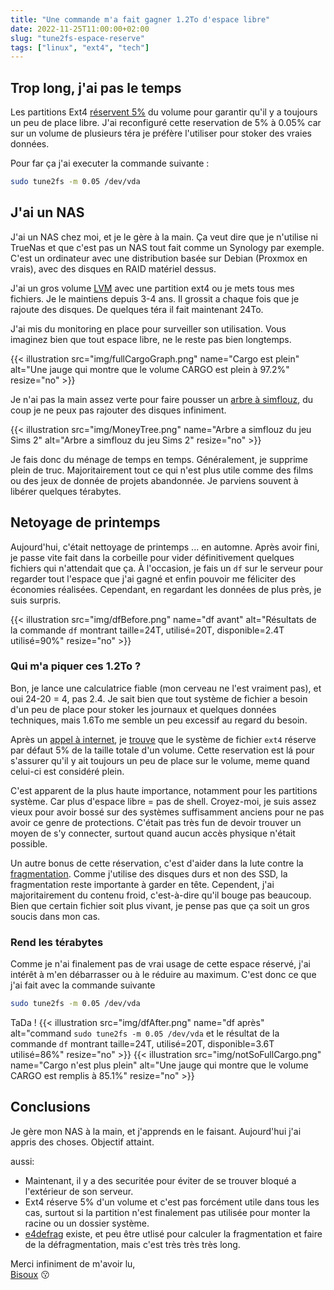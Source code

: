 ```yaml
---
title: "Une commande m'a fait gagner 1.2To d'espace libre"
date: 2022-11-25T11:00:00+02:00
slug: "tune2fs-espace-reserve"
tags: ["linux", "ext4", "tech"]
---
```



## Trop long, j'ai pas le temps

Les partitions Ext4 [réservent 5%](https://listman.redhat.com/archives/ext3-users/2009-January/msg00026.html) du volume pour garantir qu'il y a toujours un peu de place libre.
J'ai reconfiguré cette reservation de 5% à 0.05% car sur un volume de plusieurs téra je préfère l'utiliser pour stoker des vraies données. 

Pour far ça j'ai executer la commande suivante : 

```bash
sudo tune2fs -m 0.05 /dev/vda
```

## J'ai un NAS

J'ai un NAS chez moi, et je le gère à la main. Ça veut dire que je n'utilise ni TrueNas et que c'est pas un NAS tout fait comme un Synology par exemple.
C'est un ordinateur avec une distribution basée sur Debian (Proxmox en vrais), avec des disques en RAID matériel dessus. 

J'ai un gros volume [LVM](https://fr.wikipedia.org/wiki/Gestion_par_volumes_logiques) avec une partition ext4 ou je mets tous mes fichiers.
Je le maintiens depuis 3-4 ans. Il grossit a chaque fois que je rajoute des disques. De quelques téra il fait maintenant 24To. 

J'ai mis du monitoring en place pour surveiller son utilisation. Vous imaginez bien que tout espace libre, ne le reste pas bien longtemps. 

{{< illustration src="img/fullCargoGraph.png"  name="Cargo est plein"   alt="Une jauge qui montre que le volume CARGO est plein à 97.2%" resize="no" >}}

Je n'ai pas la main assez verte pour faire pousser un [arbre à simflouz](https://fr.wikipedia.org/wiki/Simflouz), du coup je ne peux pas rajouter des disques infiniment.

{{< illustration src="img/MoneyTree.png"  name="Arbre a simflouz du jeu Sims 2"   alt="Arbre a simflouz du jeu Sims 2" resize="no" >}}

Je fais donc du ménage de temps en temps. Généralement, je supprime plein de truc. Majoritairement tout ce qui n'est plus utile comme 
des films ou des jeux de donnée de projets abandonnée. Je parviens souvent à libérer quelques térabytes. 

## Netoyage de printemps
Aujourd'hui, c'était nettoyage de printemps ... en automne. Après avoir fini, je passe vite fait dans la corbeille pour
vider définitivement quelques fichiers qui n'attendait que ça.
À l'occasion, je fais un `df` sur le serveur pour regarder tout l'espace que j'ai gagné et enfin pouvoir me féliciter des économies réalisées. 
Cependant, en regardant les données de plus près, je suis surpris. 

{{< illustration src="img/dfBefore.png"  name="df avant"   alt="Résultats de la commande `df` montrant taille=24T, utilisé=20T, disponible=2.4T utilisé=90%" resize="no" >}}

### Qui m'a piquer ces 1.2To ?

Bon, je lance une calculatrice fiable (mon cerveau ne l'est vraiment pas), et oui 24-20 = 4, pas 2.4.
Je sait bien que tout système de fichier a besoin d'un peu de place pour stoker les journaux et quelques données techniques, mais
1.6To me semble un peu excessif au regard du besoin. 

Après un [appel à internet](https://www.youtube.com/watch?v=-SudFQb9lsY), je [trouve](https://www.linuxquestions.org/questions/linux-general-1/reserved-space-on-ext4-database-file-system-4175564363/) 
que le système de fichier `ext4` réserve par défaut 5% de la taille totale d'un volume. 
Cette reservation est lá pour s'assurer qu'il y ait toujours un peu de place sur le volume, meme quand celui-ci est considéré plein.

C'est apparent de la plus haute importance, notamment pour les partitions système. Car plus d'espace libre = pas de shell. 
Croyez-moi, je suis assez vieux pour avoir bossé sur des systèmes suffisamment anciens pour ne pas avoir ce genre de protections.
C'était pas très fun de devoir trouver un moyen de s'y connecter, surtout quand aucun accès physique n'était possible.

Un autre bonus de cette réservation, c'est d'aider dans la lute contre la [fragmentation](https://fr.wikipedia.org/wiki/Fragmentation_(informatique)).
Comme j'utilise des disques durs et non des SSD, la fragmentation reste importante à garder en tête.
Cependent, j'ai majoritairement du contenu froid, c'est-à-dire qu'il bouge pas beaucoup. Bien que certain fichier 
soit plus vivant, je pense pas que ça soit un gros soucis dans mon cas. 

### Rend les térabytes

Comme je n'ai finalement pas de vrai usage de cette espace réservé, j'ai intérêt à m'en débarrasser ou à le réduire au maximum.
C'est donc ce que j'ai fait avec la commande suivante

```bash
sudo tune2fs -m 0.05 /dev/vda
```
TaDa ! 
{{< illustration src="img/dfAfter.png"  name="df après"   alt="command `sudo tune2fs -m 0.05 /dev/vda` et le résultat de la commande `df` montrant taille=24T, utilisé=20T, disponible=3.6T utilisé=86%" resize="no" >}}
{{< illustration src="img/notSoFullCargo.png"  name="Cargo n'est plus plein" alt="Une jauge qui montre que le volume CARGO est remplis à 85.1%" resize="no" >}}

## Conclusions

Je gère mon NAS à la main, et j'apprends en le faisant. Aujourd'hui j'ai appris des choses. Objectif attaint.

aussi: 
 - Maintenant, il y a des securitée pour éviter de se trouver bloqué a l'extérieur de son serveur.
 - Ext4 réserve 5% d'un volume et c'est pas forcément utile dans tous les cas, surtout si la partition n'est finalement pas utilisée pour monter la racine ou un dossier système. 
 - [e4defrag](https://manpages.ubuntu.com/manpages/bionic/man8/e4defrag.8.html) existe, et peu être utlisé pour calculer la fragmentation et faire de la défragmentation, mais c'est très très très long.

Merci infiniment de m'avoir lu,\
[Bisoux](/page/bisoux) :kissing:

